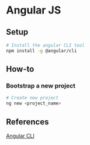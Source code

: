 # Angular JS

## Setup

```sh
# Install the angular CLI tool 
npm install -g @angular/cli

```

## How-to 

### Bootstrap a new project 

```sh
# Create new project 
ng new <project_name>
```

## References

[Angular CLI](https://angular.io/cli)
